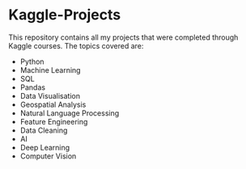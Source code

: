 # Kaggle-Projects
This repository contains all my projects that were completed through Kaggle courses. The topics covered are: 

* Python
* Machine Learning
* SQL 
* Pandas
* Data Visualisation 
* Geospatial Analysis
* Natural Language Processing 
* Feature Engineering
* Data Cleaning
* AI
* Deep Learning
* Computer Vision

